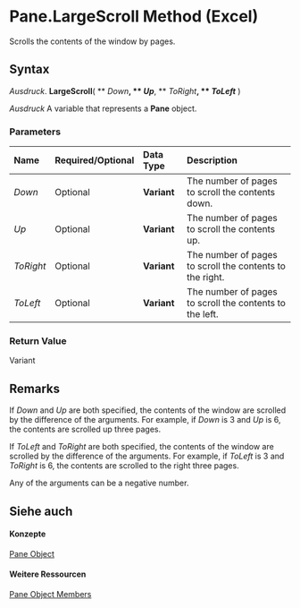 
# Pane.LargeScroll Method (Excel)

Scrolls the contents of the window by pages.


## Syntax

 _Ausdruck_. **LargeScroll**( ** _Down_**, ** _Up_**, ** _ToRight_**, ** _ToLeft_** )

 _Ausdruck_ A variable that represents a **Pane** object.


### Parameters



|**Name**|**Required/Optional**|**Data Type**|**Description**|
|:-----|:-----|:-----|:-----|
| _Down_|Optional|**Variant**|The number of pages to scroll the contents down.|
| _Up_|Optional|**Variant**|The number of pages to scroll the contents up.|
| _ToRight_|Optional|**Variant**|The number of pages to scroll the contents to the right.|
| _ToLeft_|Optional|**Variant**|The number of pages to scroll the contents to the left.|

### Return Value

Variant


## Remarks

If  _Down_ and _Up_ are both specified, the contents of the window are scrolled by the difference of the arguments. For example, if _Down_ is 3 and _Up_ is 6, the contents are scrolled up three pages.

If  _ToLeft_ and _ToRight_ are both specified, the contents of the window are scrolled by the difference of the arguments. For example, if _ToLeft_ is 3 and _ToRight_ is 6, the contents are scrolled to the right three pages.

Any of the arguments can be a negative number.


## Siehe auch


#### Konzepte


[Pane Object](9064bb89-d08c-bbd3-3c0f-77a39586bbbb.md)
#### Weitere Ressourcen


[Pane Object Members](http://msdn.microsoft.com/library/a466bdba-1991-9ee0-c25a-906c034fcc8f%28Office.15%29.aspx)